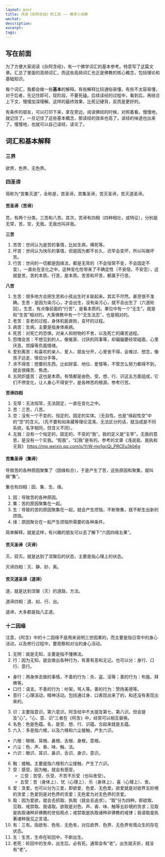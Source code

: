 ```yaml
---
layout: post
title: 共读《杂阿含经》的工具 —— 佛学小词典
wechat: 
description: 
excerpt: 
tags:
---
```


## 写在前面

为了方便大家阅读《杂阿含经》，有一个佛学词汇的基本参考。特意写了这篇文章。汇总了里面的高频词汇，而这些高频词汇也正是佛教的核心概念，包括理论和基础知识。

每个词汇，我都会做一些**基本**的解释。有些解释比较通俗易懂，有些不太容易懂，对于后者，先记住即可，现阶段，不要死磕。后续读经的过程中，看到后，再结合上下文，慢慢加深理解。这样的最终效果，比死记硬背，反而是更好的。

有条件的朋友，可以打印下来，拿在旁边，阅读佛经的时候，对照着看。慢慢地，就记住了。一旦记住了这些基本概念，那读经的效率也高了，读经的味道也出来了。慢慢地，也就可以自己读经，读论了。

## 词汇和基本解释

### 三界

欲界，色界，无色界。

### 四圣谛

简称为“苦集灭道”，全称是，苦圣谛，苦集圣谛，苦灭圣谛，苦灭道圣谛。

#### 苦圣谛（苦谛）

苦，有两个分类。三苦和八苦。其次，苦谛有四相（四种相壮，或特征），分别是无常，苦，空，无我。无我也叫非我。

**三苦**

1. 苦苦：世间认为是苦的事情，比如生病，横死等。
2. 坏苦：世间认为快乐的事情，但是因为都不长久，迟早会变坏，所以叫做坏苦。
3. 行苦：世间的一切都是因缘法，都是无常的（不会恒常不变，不会固定不变），一直处在变化之中，这种变化性带来了不确定性（不安隐，不安忍），这就是苦，苦的本质。行苦，是本质。苦苦和坏苦，都属于行苦。

**八苦**

1. 生苦：很多地方会把生苦和小孩出生时关联起来。其实不尽然。甚至很不准确。生苦 - 是因为染污心，才会出生，没有染污心，就不会出生了（六道轮回）。生苦，有点像前面的“行苦”，是看本质的。果位中有一个“无生”，就是和“生苦”相对的。大乘佛教中有一个“无生法忍”，也是相对的。
2. 老苦：变老的过程，身体机能衰败，变坏的过程。
3. 病苦：生病，主要是指身体疾病。
4. 死苦：对死亡的恐惧，对亲人和财物的不舍，以及死亡的痛苦過程。
5. 怨憎会苦：不想见到的人，像冤家、讨厌的同事等，却偏偏要经常碰面，心里厌恶、烦躁等负面情绪。
6. 爱别离苦：和喜欢的亲人、爱人、朋友分开，心里舍不得，会难过、想念，像孩子远走、情侣分手等。
7. 求不得苦：想要的东西，比如财富、地位、爱情等，不管怎么努力都得不到，就会很痛苦、焦虑。
8. 五阴炽盛苦：这也是本质。有情都是由色、受、想、行、识这五方面组成，它们不停变化，让人身心不得安宁，是各种苦的根源。参考行苦。

**苦谛四相**

1. 无常：无法恒常，无法固定，一直在变化之中。
2. 苦：三苦，八苦。
3. 空：没有一个不变的，恒定的，固定的实体。（无自性。也是“缘起性空”中的“空”的含义。（先不要和如来藏等理论混淆，无法区分的话，就当成是不同系统，名字相同，但含义不同）。
4. 无我：没有一个恒定的，固定的，不变的“我”。我的定义是“主宰”。无我的意思，是没有一个实我。“假我”，“幻我”是有的。参考的文章《浅说我、我执和无我》 https://mp.weixin.qq.com/s/YrW-mo1gcQi_PRCEu3kb6g

#### 苦集圣谛（集谛）

导致苦的各种原因聚集了（因缘和合），于是产生了苦，这些原因和聚集，就叫做“集”。

集也有四相：因、集、生、缘。

1. 因：导致苦的各种原因。
2. 集：苦的原因聚集在一起。
3. 生：导致的苦的原因聚集在一起，就会产生烦恼，不断聚集，就不断生出新的烦恼。
4. 缘：原因聚合在一起产生烦恼所需要的各种条件。

简单解释，就是这样，有兴趣的朋友可以去了解下“六因四缘五果”。

#### 苦灭圣谛（灭谛）

灭，寂灭。就是达到了涅槃后的状态，主要是指心理上的状态。

灭谛四相：灭、静、妙、离。

#### 苦灭道圣谛（道谛）

道，就是达到涅槃（灭）的道路，方法。

道谛四相：道、如、行、出。

道谛，大多都是指八正道。

### 十二因缘

注意，《阿含》中的十二因缘不是用来说明三世因果的，而主要是指日常中的身心活动，以及修行过程中，要观察和对治的身心活动。

1. 无明：就是无知，主要是指不懂佛法。
2. 行：因为无知，就会做出各种行为，有善有恶和无记。也可以分：身行、口行、意行。
  * 身行：用身体去做的事情，不善的行为：杀、盗、淫等；善的行为：布施、拜佛等。
  * 口行：语言。不善的行为：吵架，骂人等。善的行为：赞扬美德等。
  * 意行：心理活动，精神活动。包括通过身、口表现出来了的，和还没有表现出来的。
3. 识：主要指意识。第六意识。阿含经中不太提及第七、第八识。但会提及“心”。“心、意、识”三者在《阿含》中，经常可以相互替换。
4. 名色：色是色蕴。名，是受、想、行、识蕴。合起来就是五蕴。
5. 六入：多是指六根，以及六根和六尘接触，产生六识。
  * 六根：眼根、耳根、鼻根、舌根、身根，意根。
  * 六尘：色、声、香、味、触、法。
  * 六识：眼识、耳识、鼻识、舌识、身识，意识。
6. 触：接触。主要是指六根和六尘接触，产生了六识。
7. 受：感受，因为触，就会有感受。
   * 三受：苦受、乐受、不苦不乐受（也叫舍受）。
   * 五受：苦（身体上）、忧（心理上）、乐（身体上）、喜（心理上）、舍。
8. 爱：贪爱。也可以分为三爱，即欲爱、色爱、无色爱。欲爱就是对欲界五妙境的贪爱；色爱则是对色界的贪爱；无色爱为对无色界的贪爱。
9. 取：因为爱欲，就会去抓取、执取（就会去追求）。“取”分为四种，即欲取、见取、戒禁取、我语取。欲取是对色、声、香、味、触等五妙境的贪求；见取是执取诸种非佛教的世俗观点；戒禁取是执取诸种非佛教的戒律；我语取是执著诸种我见之言语。
10. 有：三有。指欲有、色有、无色有，对应欲界、色界、无色界有情众生的存在状态。
11. 生：生苦，生命在轮回中，不断出生。
12. 老死：轮回中的生命，出生后，必有死。通常会有“老”。出生就夭折，就没有“老”。


